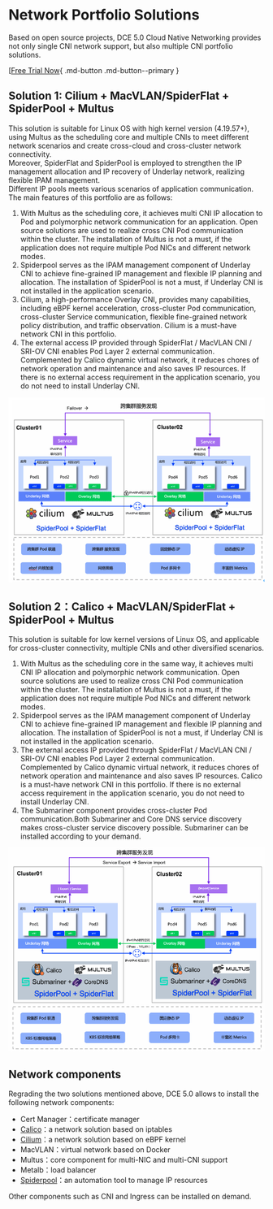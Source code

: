 # Network Portfolio Solutions

Based on open source projects, DCE 5.0 Cloud Native Networking provides not only single CNI network support, but also multiple CNI portfolio solutions.

[[Free Trial Now](../../dce/license0.md){ .md-button .md-button--primary }

## Solution 1: Cilium + MacVLAN/SpiderFlat + SpiderPool + Multus

This solution is suitable for Linux OS with high kernel version (4.19.57+), using Multus as the scheduling core and multiple CNIs to meet different network scenarios and create cross-cloud and cross-cluster network connectivity.  
Moreover, SpiderFlat and SpiderPool is employed to strengthen the IP management allocation and IP recovery of Underlay network, realizing flexible IPAM management.  
Different IP pools meets various scenarios of application communication. The main features of this portfolio are as follows:

1. With Multus as the scheduling core, it achieves multi CNI IP allocation to Pod and polymorphic network communication for an application. Open source solutions are used to realize cross CNI Pod communication within the cluster.
   The installation of Multus is not a must, if the application does not require multiple Pod NICs and different network modes.
2. Spiderpool serves as the IPAM management component of Underlay CNI to achieve fine-grained IP management and flexible IP planning and allocation.
   The installation of SpiderPool is not a must, if Underlay CNI is not installed in the application scenario.
3. Cilium, a high-performance Overlay CNI, provides many capabilities, including eBPF kernel acceleration, cross-cluster Pod communication, cross-cluster Service communication, flexible fine-grained network policy distribution, and traffic observation.
   Cilium is a must-have network CNI in this portfolio.
4. The external access IP provided through SpiderFlat / MacVLAN CNI / SRI-OV CNI enables Pod Layer 2 external communication. Complemented by Calico dynamic virtual network, it reduces chores of network operation and maintenance and also saves IP resources.
   If there is no external access requirement in the application scenario, you do not need to install Underlay CNI.

![solution01](../images/solution01.png)

## Solution 2：Calico + MacVLAN/SpiderFlat + SpiderPool + Multus

This solution is suitable for low kernel versions of Linux OS, and applicable for cross-cluster connectivity, multiple CNIs and other diversified scenarios.

1. With Multus as the scheduling core in the same way, it achieves multi CNI IP allocation and polymorphic network communication. Open source solutions are used to realize cross CNI Pod communication within the cluster.
   The installation of Multus is not a must, if the application does not require multiple Pod NICs and different network modes.
2. Spiderpool serves as the IPAM management component of Underlay CNI to achieve fine-grained IP management and flexible IP planning and allocation.
   The installation of SpiderPool is not a must, if Underlay CNI is not installed in the application scenario.
3. The external access IP provided through SpiderFlat / MacVLAN CNI / SRI-OV CNI enables Pod Layer 2 external communication. Complemented by Calico dynamic virtual network, it reduces chores of network operation and maintenance and also saves IP resources.
   Calico is a must-have network CNI in this portfolio. If there is no external access requirement in the application scenario, you do not need to install Underlay CNI.
4. The Submariner component provides cross-cluster Pod communication.Both Submariner and Core DNS service discovery makes cross-cluster service discovery possible. Submariner can be installed according to your demand.

![solution02](../images/solution02.png)

## Network components

Regrading the two solutions mentioned above, DCE 5.0 allows to install the following network components:

- Cert Manager：certificate manager
- [Calico](../modules/calico/what.md)：a network solution based on iptables
- [Cilium](../modules/cilium/what.md)：a network solution based on eBPF kernel
- MacVLAN：virtual network based on Docker
- Multus：core component for multi-NIC and multi-CNI support
- Metalb：load balancer
- [Spiderpool](../modules/spiderpool/what.md)：an automation tool to manage IP resources

Other components such as CNI and Ingress can be installed on demand.
